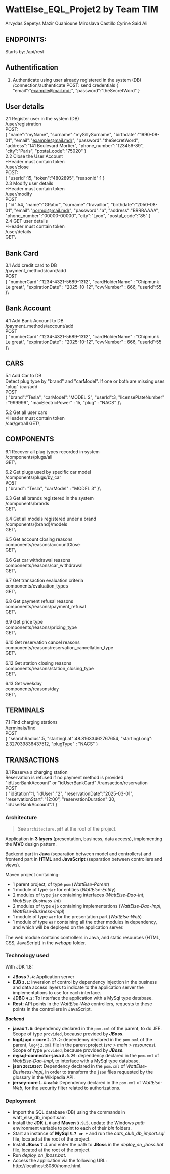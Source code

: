 # WattElse_EQL_Projet2 by Team TIM
Arvydas Sepetys
Mazir Ouahioune
Miroslava Castillo
Cyrine Said Ali


## ENDPOINTS:
Starts by: /api/rest
## Authentification
1. Authenticate using user already registered in the system (DB)
/connection/authenticate
POST: send credentials
{
"email":"example@mail.mdr",
"password":"theSecretWord"
}
## User details
2.1 Register user in the system (DB)\
/user/registration\
POST:\
{
"name":"myName",
"surname":"mySillySurname",
"birthdate":"1990-08-01",
"email":"example@mail.mdr",
"password":"theSecretWord",
"address":"141 Boulevard Mortier",
"phone_number":"123456-89",
"city":"Paris",
"postal_code":"75020"
}\
2.2 Close the User Account\
*Header must contain token\
/user/close\
POST:\
{
"userId":15,
"token":"4802895",
"reasonId":1
}\
2.3 Modify user details\
*Header must contain token\
/user/modify\
POST\
{
"id":54,
"name":"GRator",
"surname":"travaillor",
"birthdate":"2050-08-01",
"email":"normoi@mail.mdr",
"password":"a",
"address":"BRRRAAAA",
"phone_number":"00000-00000",
"city":"Lyon",
"postal_code":"85"
}\
2.4 GET user details\
*Header must contain token\
/user/details\
GET\
## Bank Card
3.1 Add credit card to DB\
/payment_methods/card/add\
POST\
{
"numberCard":"1234-4321-5689-1312",
"cardHolderName" : "Chipmunk Le great",
"expirationDate" : "2025-10-12",
"cvvNumber" : 666,
"userId":55
}\
## Bank Account
4.1 Add Bank Account to DB\
/payment_methods/account/add\
POST\
{
"numberCard":"1234-4321-5689-1312",
"cardHolderName" : "Chipmunk Le great",
"expirationDate" : "2025-10-12",
"cvvNumber" : 666,
"userId":55
}\
## CARS
5.1 Add Car to DB\
Detect plug type by "brand" and "carModel". If one or both are missing uses "plug"
/car/add\
POST\
{
"brand":"Tesla",
"carModel":"MODEL S",
"userId":3,
"licensePlateNumber" : "999999",
"maxElectricPower" : 15,
"plug" : "NACS"
}\

5.2 Get all user cars\
*Header must contain token\
/car/get/all
GET\

## COMPONENTS
6.1 Recover all plug types recorded in system\
/components/plugs/all\
GET\

6.2 Get plugs used by specific car model\
/components/plugs/by_car\
POST\
{
"brand": "Tesla",
"carModel" : "MODEL 3"
}\

6.3 Get all brands registered in the system\
/components/brands\
GET\

6.4 Get all models registered under a brand\
/components/{brand}/models\
GET\

6.5 Get account closing reasons\
components/reasons/accountClose\
GET\

6.6 Get car withdrawal reasons\
components/reasons/car_withdrawal\
GET\

6.7 Get transaction evaluation criteria\
components/evaluation_types\
GET\

6.8 Get payment refusal reasons\
components/reasons/payment_refusal\
GET\

6.9 Get price type\
components/reasons/pricing_type\
GET\

6.10 Get reservation cancel reasons\
components/reasons/reservation_cancellation_type\
GET\

6.12 Get station closing reasons\
components/reasons/station_closing_type\
GET\

6.13 Get weekday\
components/reasons/day\
GET\


## TERMINALS
7.1 Find charging stations\
/terminals/find\
POST\
{
"searchRadius":5,
"startingLat":48.81633462767654,
"startingLong": 2.327039836437512,
"plugType" : "NACS"
}

## TRANSACTIONS
8.1 Reserva a charging station\
Reservation is refused if no payment method is provided "idUserBankAccount" or "idUserBankCard"
/transaction/reservation\
POST\
{
"idStation":1,
"idUser":"2",
"reservationDate":"2025-03-01",
"reservationStart":"12:00",
"reservationDuration":30,
"idUserBankAccount":1
}

### Architecture

> See `architecture.pdf` at the root of the project.

Application in **3 layers** (presentation, business, data access),
implementing the **MVC** design pattern.

Backend part in **Java** (separation between model and controllers) and frontend part in **HTML** and **JavaScript** (separation between controllers and views).

Maven project containing:

- 1 parent project, of type `pom` (*WattElse-Parent*)
- 1 module of type `jar` for entities (*WattElse-Entity*)
- 2 modules of type `jar` containing interfaces
  (*WattElse-Dao-Int*, *WattElse-Business-Int*)
- 2 modules of type `ejb` containing implementations
  (*WattElse-Dao-Impl*, *WattElse-Business-Impl*)
- 1 module of type `war` for the presentation part (*WattElse-Web*)
- 1 module of type `ear` containing all the other modules in dependency,
  and which will be deployed on the application server.

The web module contains controllers in Java, and static resources
(HTML, CSS, JavaScript) in the *webapp* folder.

### Technology used

With JDK 1.8:
- **JBoss `7.4`**: Application server
- **EJB `3.1`**: inversion of control by dependency injection in
  the business and data access layers to indicate
  to the application server the implementations to use for each
  interface.
- **JDBC `4.2`**: To interface the application with a MySql
  type database.
- **Rest**: API points in the *WattElse-Web* controllers,
  requests to these points in the controllers in JavaScript.

***Backend***
- **javax `7.0`**: dependency declared in the `pom.xml` of the parent,
  to do JEE. Scope of type `provided`,
  because provided by ***JBoss***.
- **log4j api + core `2.17.2`**: dependency declared in the `pom.xml` of the parent,
  `log4j2.xml` file in the parent project (*src > main > resources*).
  Scope of type `provided`, because provided by ***JBoss***.
- **mysql-connector-java `8.0.29`**: dependency declared in the `pom.xml` of
  *WattElse-Dao-Impl*, to interface with a MySql type database.
- **json `20210307`**: Dependency declared in the `pom.xml` of
  *WattElse-Business-Impl*, in order to transform the `json` files requested by the
  glossary in the Wikipedia API.
- **jersey-core `1.4-ea04`**: Dependency declared in the `pom.xml` of
  *WattElse-Web*, for the security filter related to authorizations.

### Deployment

- Import the SQL database (DB) using the commands in watt_else_db_import.sam
- Install the **JDK `1.8`** and **Maven `3.9.5`**, update the Windows *path* environment variable to point to each of their *bin* folders.
- Start an instance of **MySql `5.7 or +`** and run the *cats_club_db_import.sql* file,
  located at the root of the project.
- Install **JBoss `7.4`** and enter the path to **JBoss** in the *deploy_on_jboss.bat* file,
  located at the root of the project.
- Run *deploy_on_jboss.bat*.
- Access the application via the following URL: http://localhost:8080/home.html.